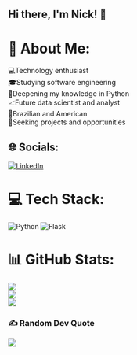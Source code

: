 ## Hi there, I'm Nick! 👋

# 💫 About Me:
💻Technology enthusiast<br>🎓Studying software engineering<br>🐍Deepening my knowledge in Python<br>📈Future data scientist and analyst<br>🗽Brazilian and American<br>🔭Seeking projects and opportunities

## 🌐 Socials:
[![LinkedIn](https://img.shields.io/badge/LinkedIn-%230077B5.svg?logo=linkedin&logoColor=white)](https://linkedin.com/in/nicholas-machado-305979313) 

# 💻 Tech Stack:
![Python](https://img.shields.io/badge/python-3670A0?style=for-the-badge&logo=python&logoColor=ffdd54) ![Flask](https://img.shields.io/badge/flask-%23000.svg?style=for-the-badge&logo=flask&logoColor=white)
# 📊 GitHub Stats:
![](https://github-readme-stats.vercel.app/api?username=Nick-machado&theme=dark&hide_border=false&include_all_commits=false&count_private=false)<br/>
![](https://github-readme-streak-stats.herokuapp.com/?user=Nick-machado&theme=dark&hide_border=false)<br/>
![](https://github-readme-stats.vercel.app/api/top-langs/?username=Nick-machado&theme=dark&hide_border=false&include_all_commits=false&count_private=false&layout=compact)

### ✍️ Random Dev Quote
![](https://quotes-github-readme.vercel.app/api?type=horizontal&theme=radical)

<!-- Proudly created with GPRM ( https://gprm.itsvg.in ) -->
